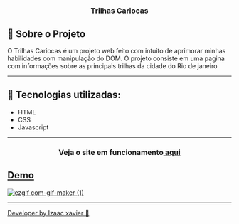 # <h3 align="center">Trilhas Cariocas</h3>
## 📖 Sobre o Projeto
O Trilhas Cariocas é um projeto web feito com intuito de aprimorar minhas habilidades com manipulação do DOM. 
O projeto consiste em uma pagina com informações sobre as principais trilhas da cidade do Rio de janeiro

<hr>



## 🚀 Tecnologias utilizadas:
- HTML
- CSS
- Javascript
<hr>

<h3 align="center"> Veja o site em funcionamento<a href="https://dazzling-babka-4922fc.netlify.app/"</a> aqui</h3>

## Demo
![ezgif com-gif-maker (1)](https://user-images.githubusercontent.com/105816549/213330694-7b722529-d7a1-47a9-ac43-096b5b94f3c6.gif)
<hr>
Developer by Izaac xavier 💜
